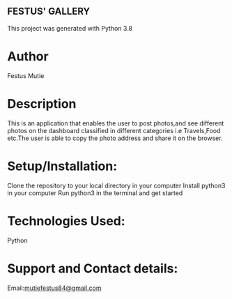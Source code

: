 ## FESTUS' GALLERY
This project was generated with Python 3.8

# Author
Festus Mutie

# Description
This is an application that enables the user to post photos,and see different photos on the dashboard classified in different categories i.e Travels,Food etc.The user is able to copy the photo address and share it on the browser.

# Setup/Installation:
Clone the repository to your local directory in your computer Install python3 in your computer Run python3 in the terminal and get started
# Technologies Used:
Python

# Support and Contact details:
Email:mutiefestus84@gmail.com
